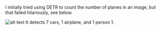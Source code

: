 I initially tried using DETR to count the number of planes in an image, but that failed hilariously, see below. 

![alt text](failed_planes.jpg)
It detects 7 cars, 1 airplane, and 1 person 1.
